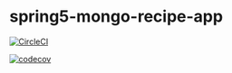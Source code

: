 # spring5-mongo-recipe-app

[![CircleCI](https://circleci.com/gh/danielschnetler/spring5-mongo-recipe-app.svg?style=svg&circle-token=b08951e1be9cd94c9812cbc38a257c5bf32d7665)](https://circleci.com/gh/danielschnetler/spring5-mongo-recipe-app)

[![codecov](https://codecov.io/gh/danielschnetler/spring5-mongo-recipe-app-/branch/master/graph/badge.svg?token=SUXUB5BCCT)](https://codecov.io/gh/danielschnetler/spring5-mongo-recipe-app)
